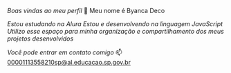 *Boas vindas ao meu perfil* 💟
   Meu nome é Byanca Deco

_Estou estudando na Alura
Estou e desenvolvendo na linguagem JavaScript
Utilizo esse espaço para minha organização e compartilhamento dos meus projetos desenvolvidos_

*Você pode entrar em contato comigo* 📫
 00001113558210sp@al.educacao.sp.gov.br
